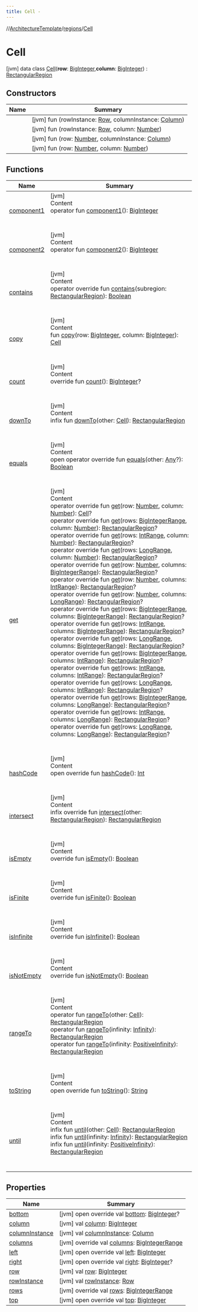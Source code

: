```yaml
---
title: Cell -
---
```

//[ArchitectureTemplate](../../index.md)/[regions](../index.md)/[Cell](index.md)



# Cell  
 [jvm] data class [Cell](index.md)(**row**: [BigInteger](https://docs.oracle.com/javase/8/docs/api/java/math/BigInteger.html),**column**: [BigInteger](https://docs.oracle.com/javase/8/docs/api/java/math/BigInteger.html)) : [RectangularRegion](../-rectangular-region/index.md)   


## Constructors  
  
|  Name|  Summary| 
|---|---|
| [<init>](-init-.md)|  [jvm] fun [<init>](-init-.md)(rowInstance: [Row](../-row/index.md), columnInstance: [Column](../-column/index.md))   <br>
| [<init>](-init-.md)|  [jvm] fun [<init>](-init-.md)(rowInstance: [Row](../-row/index.md), column: [Number](https://kotlinlang.org/api/latest/jvm/stdlib/kotlin/-number/index.html))   <br>
| [<init>](-init-.md)|  [jvm] fun [<init>](-init-.md)(row: [Number](https://kotlinlang.org/api/latest/jvm/stdlib/kotlin/-number/index.html), columnInstance: [Column](../-column/index.md))   <br>
| [<init>](-init-.md)|  [jvm] fun [<init>](-init-.md)(row: [Number](https://kotlinlang.org/api/latest/jvm/stdlib/kotlin/-number/index.html), column: [Number](https://kotlinlang.org/api/latest/jvm/stdlib/kotlin/-number/index.html))   <br>


## Functions  
  
|  Name|  Summary| 
|---|---|
| [component1](component1.md)| [jvm]  <br>Content  <br>operator fun [component1](component1.md)(): [BigInteger](https://docs.oracle.com/javase/8/docs/api/java/math/BigInteger.html)  <br><br><br>
| [component2](component2.md)| [jvm]  <br>Content  <br>operator fun [component2](component2.md)(): [BigInteger](https://docs.oracle.com/javase/8/docs/api/java/math/BigInteger.html)  <br><br><br>
| [contains](../-rectangular-region/contains.md)| [jvm]  <br>Content  <br>operator override fun [contains](../-rectangular-region/contains.md)(subregion: [RectangularRegion](../-rectangular-region/index.md)): [Boolean](https://kotlinlang.org/api/latest/jvm/stdlib/kotlin/-boolean/index.html)  <br><br><br>
| [copy](copy.md)| [jvm]  <br>Content  <br>fun [copy](copy.md)(row: [BigInteger](https://docs.oracle.com/javase/8/docs/api/java/math/BigInteger.html), column: [BigInteger](https://docs.oracle.com/javase/8/docs/api/java/math/BigInteger.html)): [Cell](index.md)  <br><br><br>
| [count](../-rectangular-region/count.md)| [jvm]  <br>Content  <br>override fun [count](../-rectangular-region/count.md)(): [BigInteger](https://docs.oracle.com/javase/8/docs/api/java/math/BigInteger.html)?  <br><br><br>
| [downTo](down-to.md)| [jvm]  <br>Content  <br>infix fun [downTo](down-to.md)(other: [Cell](index.md)): [RectangularRegion](../-rectangular-region/index.md)  <br><br><br>
| [equals](../-rectangular-region/equals.md)| [jvm]  <br>Content  <br>open operator override fun [equals](../-rectangular-region/equals.md)(other: [Any](https://kotlinlang.org/api/latest/jvm/stdlib/kotlin/-any/index.html)?): [Boolean](https://kotlinlang.org/api/latest/jvm/stdlib/kotlin/-boolean/index.html)  <br><br><br>
| [get](../-rectangular-region/get.md)| [jvm]  <br>Content  <br>operator override fun [get](../-rectangular-region/get.md)(row: [Number](https://kotlinlang.org/api/latest/jvm/stdlib/kotlin/-number/index.html), column: [Number](https://kotlinlang.org/api/latest/jvm/stdlib/kotlin/-number/index.html)): [Cell](index.md)?  <br>operator override fun [get](../-rectangular-region/get.md)(rows: [BigIntegerRange](../../sequences/-big-integer-range/index.md), column: [Number](https://kotlinlang.org/api/latest/jvm/stdlib/kotlin/-number/index.html)): [RectangularRegion](../-rectangular-region/index.md)?  <br>operator override fun [get](../-rectangular-region/get.md)(rows: [IntRange](https://kotlinlang.org/api/latest/jvm/stdlib/kotlin.ranges/-int-range/index.html), column: [Number](https://kotlinlang.org/api/latest/jvm/stdlib/kotlin/-number/index.html)): [RectangularRegion](../-rectangular-region/index.md)?  <br>operator override fun [get](../-rectangular-region/get.md)(rows: [LongRange](https://kotlinlang.org/api/latest/jvm/stdlib/kotlin.ranges/-long-range/index.html), column: [Number](https://kotlinlang.org/api/latest/jvm/stdlib/kotlin/-number/index.html)): [RectangularRegion](../-rectangular-region/index.md)?  <br>operator override fun [get](../-rectangular-region/get.md)(row: [Number](https://kotlinlang.org/api/latest/jvm/stdlib/kotlin/-number/index.html), columns: [BigIntegerRange](../../sequences/-big-integer-range/index.md)): [RectangularRegion](../-rectangular-region/index.md)?  <br>operator override fun [get](../-rectangular-region/get.md)(row: [Number](https://kotlinlang.org/api/latest/jvm/stdlib/kotlin/-number/index.html), columns: [IntRange](https://kotlinlang.org/api/latest/jvm/stdlib/kotlin.ranges/-int-range/index.html)): [RectangularRegion](../-rectangular-region/index.md)?  <br>operator override fun [get](../-rectangular-region/get.md)(row: [Number](https://kotlinlang.org/api/latest/jvm/stdlib/kotlin/-number/index.html), columns: [LongRange](https://kotlinlang.org/api/latest/jvm/stdlib/kotlin.ranges/-long-range/index.html)): [RectangularRegion](../-rectangular-region/index.md)?  <br>operator override fun [get](../-rectangular-region/get.md)(rows: [BigIntegerRange](../../sequences/-big-integer-range/index.md), columns: [BigIntegerRange](../../sequences/-big-integer-range/index.md)): [RectangularRegion](../-rectangular-region/index.md)?  <br>operator override fun [get](../-rectangular-region/get.md)(rows: [IntRange](https://kotlinlang.org/api/latest/jvm/stdlib/kotlin.ranges/-int-range/index.html), columns: [BigIntegerRange](../../sequences/-big-integer-range/index.md)): [RectangularRegion](../-rectangular-region/index.md)?  <br>operator override fun [get](../-rectangular-region/get.md)(rows: [LongRange](https://kotlinlang.org/api/latest/jvm/stdlib/kotlin.ranges/-long-range/index.html), columns: [BigIntegerRange](../../sequences/-big-integer-range/index.md)): [RectangularRegion](../-rectangular-region/index.md)?  <br>operator override fun [get](../-rectangular-region/get.md)(rows: [BigIntegerRange](../../sequences/-big-integer-range/index.md), columns: [IntRange](https://kotlinlang.org/api/latest/jvm/stdlib/kotlin.ranges/-int-range/index.html)): [RectangularRegion](../-rectangular-region/index.md)?  <br>operator override fun [get](../-rectangular-region/get.md)(rows: [IntRange](https://kotlinlang.org/api/latest/jvm/stdlib/kotlin.ranges/-int-range/index.html), columns: [IntRange](https://kotlinlang.org/api/latest/jvm/stdlib/kotlin.ranges/-int-range/index.html)): [RectangularRegion](../-rectangular-region/index.md)?  <br>operator override fun [get](../-rectangular-region/get.md)(rows: [LongRange](https://kotlinlang.org/api/latest/jvm/stdlib/kotlin.ranges/-long-range/index.html), columns: [IntRange](https://kotlinlang.org/api/latest/jvm/stdlib/kotlin.ranges/-int-range/index.html)): [RectangularRegion](../-rectangular-region/index.md)?  <br>operator override fun [get](../-rectangular-region/get.md)(rows: [BigIntegerRange](../../sequences/-big-integer-range/index.md), columns: [LongRange](https://kotlinlang.org/api/latest/jvm/stdlib/kotlin.ranges/-long-range/index.html)): [RectangularRegion](../-rectangular-region/index.md)?  <br>operator override fun [get](../-rectangular-region/get.md)(rows: [IntRange](https://kotlinlang.org/api/latest/jvm/stdlib/kotlin.ranges/-int-range/index.html), columns: [LongRange](https://kotlinlang.org/api/latest/jvm/stdlib/kotlin.ranges/-long-range/index.html)): [RectangularRegion](../-rectangular-region/index.md)?  <br>operator override fun [get](../-rectangular-region/get.md)(rows: [LongRange](https://kotlinlang.org/api/latest/jvm/stdlib/kotlin.ranges/-long-range/index.html), columns: [LongRange](https://kotlinlang.org/api/latest/jvm/stdlib/kotlin.ranges/-long-range/index.html)): [RectangularRegion](../-rectangular-region/index.md)?  <br><br><br>
| [hashCode](../-rectangular-region/hash-code.md)| [jvm]  <br>Content  <br>open override fun [hashCode](../-rectangular-region/hash-code.md)(): [Int](https://kotlinlang.org/api/latest/jvm/stdlib/kotlin/-int/index.html)  <br><br><br>
| [intersect](../-rectangular-region/intersect.md)| [jvm]  <br>Content  <br>infix override fun [intersect](../-rectangular-region/intersect.md)(other: [RectangularRegion](../-rectangular-region/index.md)): [RectangularRegion](../-rectangular-region/index.md)  <br><br><br>
| [isEmpty](../-rectangular-region/is-empty.md)| [jvm]  <br>Content  <br>override fun [isEmpty](../-rectangular-region/is-empty.md)(): [Boolean](https://kotlinlang.org/api/latest/jvm/stdlib/kotlin/-boolean/index.html)  <br><br><br>
| [isFinite](../-rectangular-region/is-finite.md)| [jvm]  <br>Content  <br>override fun [isFinite](../-rectangular-region/is-finite.md)(): [Boolean](https://kotlinlang.org/api/latest/jvm/stdlib/kotlin/-boolean/index.html)  <br><br><br>
| [isInfinite](../-rectangular-region/is-infinite.md)| [jvm]  <br>Content  <br>override fun [isInfinite](../-rectangular-region/is-infinite.md)(): [Boolean](https://kotlinlang.org/api/latest/jvm/stdlib/kotlin/-boolean/index.html)  <br><br><br>
| [isNotEmpty](../-rectangular-region/is-not-empty.md)| [jvm]  <br>Content  <br>override fun [isNotEmpty](../-rectangular-region/is-not-empty.md)(): [Boolean](https://kotlinlang.org/api/latest/jvm/stdlib/kotlin/-boolean/index.html)  <br><br><br>
| [rangeTo](range-to.md)| [jvm]  <br>Content  <br>operator fun [rangeTo](range-to.md)(other: [Cell](index.md)): [RectangularRegion](../-rectangular-region/index.md)  <br>operator fun [rangeTo](range-to.md)(infinity: [Infinity](../../extensions/-infinity/index.md)): [RectangularRegion](../-rectangular-region/index.md)  <br>operator fun [rangeTo](range-to.md)(infinity: [PositiveInfinity](../../extensions/-positive-infinity/index.md)): [RectangularRegion](../-rectangular-region/index.md)  <br><br><br>
| [toString](../-rectangular-region/to-string.md)| [jvm]  <br>Content  <br>open override fun [toString](../-rectangular-region/to-string.md)(): [String](https://kotlinlang.org/api/latest/jvm/stdlib/kotlin/-string/index.html)  <br><br><br>
| [until](until.md)| [jvm]  <br>Content  <br>infix fun [until](until.md)(other: [Cell](index.md)): [RectangularRegion](../-rectangular-region/index.md)  <br>infix fun [until](until.md)(infinity: [Infinity](../../extensions/-infinity/index.md)): [RectangularRegion](../-rectangular-region/index.md)  <br>infix fun [until](until.md)(infinity: [PositiveInfinity](../../extensions/-positive-infinity/index.md)): [RectangularRegion](../-rectangular-region/index.md)  <br><br><br>


## Properties  
  
|  Name|  Summary| 
|---|---|
| [bottom](index.md#regions/Cell/bottom/#/PointingToDeclaration/)|  [jvm] open override val [bottom](index.md#regions/Cell/bottom/#/PointingToDeclaration/): [BigInteger](https://docs.oracle.com/javase/8/docs/api/java/math/BigInteger.html)?   <br>
| [column](index.md#regions/Cell/column/#/PointingToDeclaration/)|  [jvm] val [column](index.md#regions/Cell/column/#/PointingToDeclaration/): [BigInteger](https://docs.oracle.com/javase/8/docs/api/java/math/BigInteger.html)   <br>
| [columnInstance](index.md#regions/Cell/columnInstance/#/PointingToDeclaration/)|  [jvm] val [columnInstance](index.md#regions/Cell/columnInstance/#/PointingToDeclaration/): [Column](../-column/index.md)   <br>
| [columns](index.md#regions/Cell/columns/#/PointingToDeclaration/)|  [jvm] override val [columns](index.md#regions/Cell/columns/#/PointingToDeclaration/): [BigIntegerRange](../../sequences/-big-integer-range/index.md)   <br>
| [left](index.md#regions/Cell/left/#/PointingToDeclaration/)|  [jvm] open override val [left](index.md#regions/Cell/left/#/PointingToDeclaration/): [BigInteger](https://docs.oracle.com/javase/8/docs/api/java/math/BigInteger.html)   <br>
| [right](index.md#regions/Cell/right/#/PointingToDeclaration/)|  [jvm] open override val [right](index.md#regions/Cell/right/#/PointingToDeclaration/): [BigInteger](https://docs.oracle.com/javase/8/docs/api/java/math/BigInteger.html)?   <br>
| [row](index.md#regions/Cell/row/#/PointingToDeclaration/)|  [jvm] val [row](index.md#regions/Cell/row/#/PointingToDeclaration/): [BigInteger](https://docs.oracle.com/javase/8/docs/api/java/math/BigInteger.html)   <br>
| [rowInstance](index.md#regions/Cell/rowInstance/#/PointingToDeclaration/)|  [jvm] val [rowInstance](index.md#regions/Cell/rowInstance/#/PointingToDeclaration/): [Row](../-row/index.md)   <br>
| [rows](index.md#regions/Cell/rows/#/PointingToDeclaration/)|  [jvm] override val [rows](index.md#regions/Cell/rows/#/PointingToDeclaration/): [BigIntegerRange](../../sequences/-big-integer-range/index.md)   <br>
| [top](index.md#regions/Cell/top/#/PointingToDeclaration/)|  [jvm] open override val [top](index.md#regions/Cell/top/#/PointingToDeclaration/): [BigInteger](https://docs.oracle.com/javase/8/docs/api/java/math/BigInteger.html)   <br>

